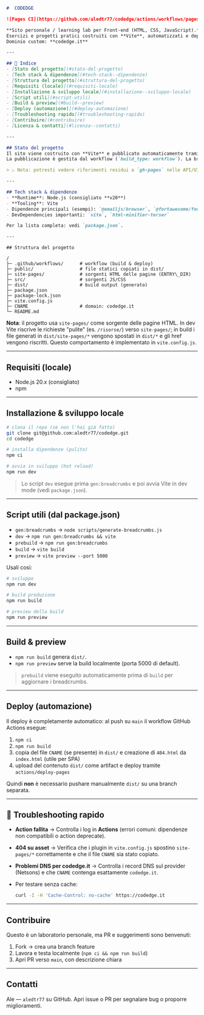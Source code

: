 ```markdown
#  CODEDGE

![Pages CI](https://github.com/aledtr77/codedge/actions/workflows/pages-deploy.yml/badge.svg)

**Sito personale / learning lab per Front-end (HTML, CSS, JavaScript).**  
Esercizi e progetti pratici costruiti con **Vite**, automatizzati e deployati su **GitHub Pages** (Actions → artifact).  
Dominio custom: **codedge.it**

---

## 📌 Indice
- [Stato del progetto](#stato-del-progetto)  
- [Tech stack & dipendenze](#tech-stack--dipendenze)  
- [Struttura del progetto](#struttura-del-progetto)  
- [Requisiti (locale)](#requisiti-locale)  
- [Installazione & sviluppo locale](#installazione--sviluppo-locale)  
- [Script utili](#script-utili)  
- [Build & preview](#build--preview)  
- [Deploy (automazione)](#deploy-automazione)  
- [Troubleshooting rapido](#troubleshooting-rapido)  
- [Contribuire](#contribuire)  
- [Licenza & contatti](#licenza--contatti)

---

## Stato del progetto
Il sito viene costruito con **Vite** e pubblicato automaticamente tramite **GitHub Actions → Pages (artifact)**.  
La pubblicazione è gestita dal workflow (`build_type: workflow`). La branch `gh-pages` è stata rimossa come residuo della vecchia procedura.

> ⚠️ Nota: potresti vedere riferimenti residui a `gh-pages` nelle API/UI di GitHub per qualche minuto; il valore che conta è `build_type: "workflow"`.

---

## Tech stack & dipendenze
- **Runtime**: Node.js (consigliato **v20**)  
- **Tooling**: Vite  
- Dipendenze principali (esempi): `@emailjs/browser`, `@fortawesome/fontawesome-free`, `@jaames/iro`, `compressorjs`, `prismjs`.  
- DevDependencies importanti: `vite`, `html-minifier-terser`  

Per la lista completa: vedi `package.json`.

---


```

```
## Struttura del progetto

/
├─ .github/workflows/      # workflow (build & deploy)
├─ public/                 # file statici copiati in dist/
├─ site-pages/             # sorgenti HTML delle pagine (ENTRY\_DIR)
├─ src/                    # sorgenti JS/CSS
├─ dist/                   # build output (generato)
├─ package.json
├─ package-lock.json
├─ vite.config.js
├─ CNAME                   # domain: codedge.it
└─ README.md

```

**Nota**: il progetto usa `site-pages/` come sorgente delle pagine HTML. In dev Vite riscrive le richieste "pulite" (es. `/risorse/`) verso `site-pages/`; in build i file generati in `dist/site-pages/*` vengono spostati in `dist/*` e gli href vengono riscritti. Questo comportamento è implementato in `vite.config.js`.

---

## Requisiti (locale)
- Node.js 20.x (consigliato)  
- npm

---

## Installazione & sviluppo locale

```bash
# clona il repo (se non l'hai già fatto)
git clone git@github.com:aledtr77/codedge.git
cd codedge

# installa dipendenze (pulito)
npm ci

# avvia in sviluppo (hot reload)
npm run dev
````

> Lo script `dev` esegue prima `gen:breadcrumbs` e poi avvia Vite in dev mode (vedi `package.json`).

---

## Script utili (dal package.json)

* `gen:breadcrumbs` → `node scripts/generate-breadcrumbs.js`
* `dev` → `npm run gen:breadcrumbs && vite`
* `prebuild` → `npm run gen:breadcrumbs`
* `build` → `vite build`
* `preview` → `vite preview --port 5000`

Usali così:

```bash
# sviluppo
npm run dev

# build produzione
npm run build

# preview della build
npm run preview
```

---

## Build & preview

* `npm run build` genera `dist/`.
* `npm run preview` serve la build localmente (porta 5000 di default).

> `prebuild` viene eseguito automaticamente prima di `build` per aggiornare i breadcrumbs.

---

## Deploy (automazione)

Il deploy è completamente automatico: al push su `main` il workflow GitHub Actions esegue:

1. `npm ci`
2. `npm run build`
3. copia del file `CNAME` (se presente) in `dist/` e creazione di `404.html` da `index.html` (utile per SPA)
4. upload del contenuto `dist/` come artifact e deploy tramite `actions/deploy-pages`

Quindi **non** è necessario pushare manualmente `dist/` su una branch separata.

---

## 🔧 Troubleshooting rapido

* **Action fallita** → Controlla i log in **Actions** (errori comuni: dipendenze non compatibili o action deprecate).
* **404 su asset** → Verifica che i plugin in `vite.config.js` spostino `site-pages/*` correttamente e che il file `CNAME` sia stato copiato.
* **Problemi DNS per codedge.it** → Controlla i record DNS sul provider (Netsons) e che `CNAME` contenga esattamente `codedge.it`.
* Per testare senza cache:

  ```bash
  curl -I -H 'Cache-Control: no-cache' https://codedge.it
  ```

---

## Contribuire

Questo è un laboratorio personale, ma PR e suggerimenti sono benvenuti:

1. Fork → crea una branch feature
2. Lavora e testa localmente (`npm ci && npm run build`)
3. Apri PR verso `main`, con descrizione chiara

---


## Contatti

Ale — `aledtr77` su GitHub.
Apri issue o PR per segnalare bug o proporre miglioramenti.



